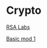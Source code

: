 # Crypto

[RSA Labs](Crypto%20d11365dddbf14689a468ee2887c07a1b/RSA%20Labs%20e6cff175740b4d2f886badb064ee78a7.md)

[Basic mod 1](Crypto%20d11365dddbf14689a468ee2887c07a1b/Basic%20mod%201%20071a9eebef764f8ea4fc51ed9ba9fd1b.md)